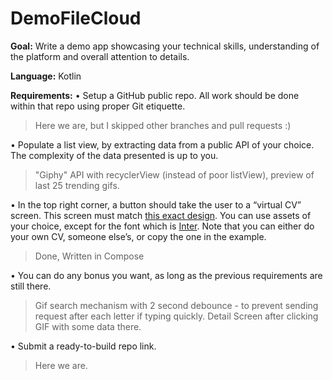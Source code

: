 # DemoFileCloud

**Goal:** Write a demo app showcasing your technical skills,
understanding of the platform and overall attention to details.

**Language:** Kotlin

**Requirements:**
• Setup a GitHub public repo. All work should be done within that repo using proper Git etiquette.

> Here we are, but I skipped other branches and pull requests :)

• Populate a list view, by extracting data from a public API of your choice. The complexity of the data presented is up to you.

> "Giphy" API with recyclerView (instead of poor listView), preview of last 25 trending gifs.

• In the top right corner, a button should take the user to a “virtual CV” screen. This screen must match [this exact design](https://www.figma.com/file/HBk47Lh9jTB25NPNOYSdoQ/CodeLathe-Technical-Test). You can use assets of your choice, except for the font which is [Inter](https://fonts.google.com/specimen/Inter). Note that you can either do your own CV, someone else’s, or copy the one in the example.

> Done, Written in Compose

• You can do any bonus you want, as long as the previous requirements are still there.

> Gif search mechanism with 2 second debounce - to prevent sending request after each letter if typing quickly.
Detail Screen after clicking GIF with some data there.

• Submit a ready-to-build repo link.

> Here we are.
